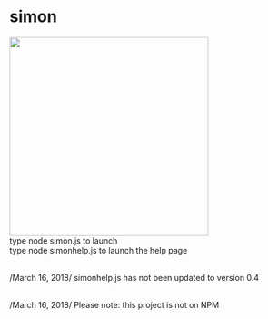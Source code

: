 # simon
<img src = https://commons.wikimedia.org/wiki/Colors#/media/File:Cubo_RGB_con_las_capas_de_color.png width = 350/></br>
type node simon.js to launch </br>
type node simonhelp.js to launch the help page </br> </br>

/March 16, 2018/ simonhelp.js has not been updated to version 0.4 </br> </br>

/March 16, 2018/ Please note: this project is not on NPM

